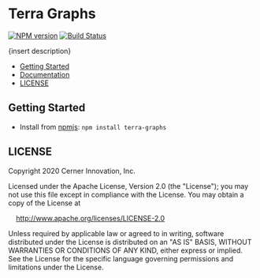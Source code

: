 # Terra Graphs

[![NPM version](https://badgen.net/npm/v/terra-graphs)](https://www.npmjs.com/package/terra-graphs)
[![Build Status](https://badgen.net/travis/cerner/terra-core)](https://travis-ci.com/cerner/terra-graphs)

{insert description}

- [Getting Started](#getting-started)
- [Documentation](https://github.com/cerner/terra-core/tree/main/packages/terra-graphs/docs)
- [LICENSE](#license)

## Getting Started

- Install from [npmjs](https://www.npmjs.com): `npm install terra-graphs`

## LICENSE

Copyright 2020 Cerner Innovation, Inc.

Licensed under the Apache License, Version 2.0 (the "License"); you may not use this file except in compliance with the License. You may obtain a copy of the License at

&nbsp;&nbsp;&nbsp;&nbsp;http://www.apache.org/licenses/LICENSE-2.0

Unless required by applicable law or agreed to in writing, software distributed under the License is distributed on an "AS IS" BASIS, WITHOUT WARRANTIES OR CONDITIONS OF ANY KIND, either express or implied. See the License for the specific language governing permissions and limitations under the License.
